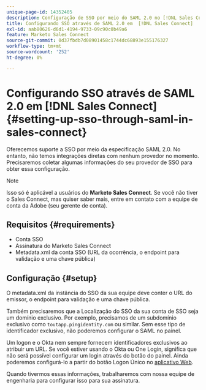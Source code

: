 ```yaml
---
unique-page-id: 14352405
description: Configuração de SSO por meio do SAML 2.0 no [!DNL Sales Connect] - Documentação do Marketo - Documentação do produto
title: Configurando SSO através de SAML 2.0 em  [!DNL Sales Connect]
exl-id: aab80626-d6d1-4194-9733-09c90c0b49a6
feature: Marketo Sales Connect
source-git-commit: 0d37fbdb7d08901458c1744dc68893e155176327
workflow-type: tm+mt
source-wordcount: '252'
ht-degree: 0%

---
```


# Configurando SSO através de SAML 2.0 em [!DNL Sales Connect] {#setting-up-sso-through-saml-in-sales-connect}

Oferecemos suporte a SSO por meio da especificação SAML 2.0. No entanto, não temos integrações diretas com nenhum provedor no momento. Precisaremos coletar algumas informações do seu provedor de SSO para obter essa configuração.

>[!NOTE]
>
>Isso só é aplicável a usuários do **Marketo Sales Connect**. Se você não tiver o Sales Connect, mas quiser saber mais, entre em contato com a equipe de conta da Adobe (seu gerente de conta).

## Requisitos {#requirements}

* Conta SSO
* Assinatura do Marketo Sales Connect
* Metadata.xml da conta SSO (URL da ocorrência, o endpoint para validação e uma chave pública)

## Configuração {#setup}

O metadata.xml da instância do SSO da sua equipe deve conter o URL do emissor, o endpoint para validação e uma chave pública.

Também precisaremos que a Localização do SSO da sua conta de SSO seja um domínio exclusivo. Por exemplo, precisamos de um subdomínio exclusivo como `toutapp.pingidentity.com` ou similar. Sem esse tipo de identificador exclusivo, não poderemos configurar o SAML no painel.

Um logon e o Okta nem sempre fornecem identificadores exclusivos ao atribuir um URL. Se você estiver usando o Okta ou One Login, significa que não será possível configurar um login através do botão do painel. Ainda poderemos configurá-lo a partir do botão Logon Único no [aplicativo Web](https://toutapp.com/login).

Quando tivermos essas informações, trabalharemos com nossa equipe de engenharia para configurar isso para sua assinatura.
